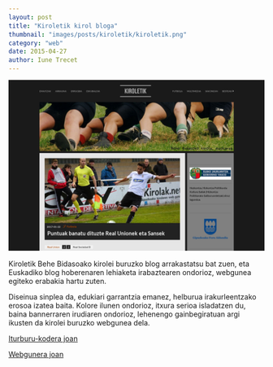 ```yaml
---
layout: post
title: "Kiroletik kirol bloga"
thumbnail: "images/posts/kiroletik/kiroletik.png"
category: "web"
date: 2015-04-27
author: Iune Trecet
---
```


<img src="/images/posts/kiroletik/kiroletik.jpg" alt="kiroletik">

Kiroletik Behe Bidasoako kirolei buruzko blog arrakastatsu bat zuen, eta Euskadiko blog hoberenaren lehiaketa
irabaztearen ondorioz, webgunea egiteko erabakia hartu zuten.

Diseinua sinplea da, edukiari garrantzia emanez, helburua irakurleentzako erosoa izatea baita. Kolore ilunen ondorioz,
itxura serioa isladatzen du, baina bannerraren irudiaren ondorioz, lehenengo gainbegiratuan argi ikusten da kirolei
buruzko webgunea dela.

<a class="goProject {{ page.category }}" href="https://github.com/GISAElkartea/kiroletik">Iturburu-kodera joan</a>

<a class="goProject {{ page.category }}" href="https://kiroletik.eus">Webgunera joan</a>

